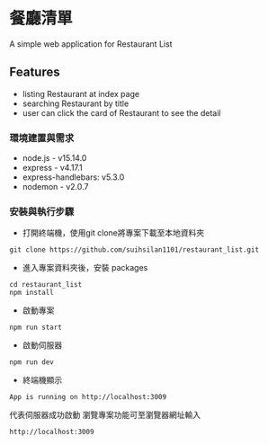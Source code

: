 # 餐廳清單
A simple web application for Restaurant  List

## Features
- listing   Restaurant at index page
- searching Restaurant by title
- user can click the card of Restaurant to see the detail


### 環境建置與需求
* node.js - v15.14.0
* express - v4.17.1
* express-handlebars: v5.3.0
* nodemon - v2.0.7

### 安裝與執行步驟
* 打開終端機，使用git clone將專案下載至本地資料夾
```
git clone https://github.com/suihsilan1101/restaurant_list.git
```
* 進入專案資料夾後，安裝 packages
```
cd restaurant_list
npm install
```
* 啟動專案
```
npm run start
```
* 啟動伺服器
```
npm run dev
```
* 終端機顯示 
```
App is running on http://localhost:3009
```
代表伺服器成功啟動 
瀏覽專案功能可至瀏覽器網址輸入 
```
http://localhost:3009
```
